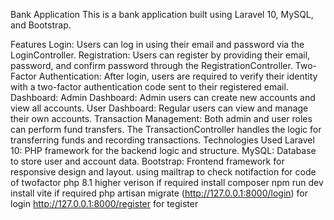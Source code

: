 Bank Application
This is a bank application built using Laravel 10, MySQL, and Bootstrap.

Features
Login: Users can log in using their email and password via the LoginController.
Registration: Users can register by providing their email, password, and confirm password through the RegistrationController.
Two-Factor Authentication: After login, users are required to verify their identity with a two-factor authentication code sent to their registered email.
Dashboard:
Admin Dashboard: Admin users can create new accounts and view all accounts.
User Dashboard: Regular users can view and manage their own accounts.
Transaction Management: Both admin and user roles can perform fund transfers. The TransactionController handles the logic for transferring funds and recording transactions.
Technologies Used
Laravel 10: PHP framework for the backend logic and structure.
MySQL: Database to store user and account data.
Bootstrap: Frontend framework for responsive design and layout.
using mailtrap to check notifaction for code of twofactor
 php 8.1 higher verison
 if required install composer
 npm run dev
 install vite if required
 php artisan migrate
(http://127.0.0.1:8000/login) for login
http://127.0.0.1:8000/register for tegister

 
